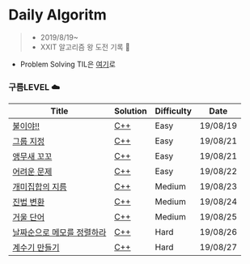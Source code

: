 
# Daily Algoritm

> * 2019/8/19~ 
> * XXIT 알고리즘 왕 도전 기록 :1st_place_medal:

* Problem Solving TIL은 [여기](https://github.com/dashwood424/TIL/tree/master/PS)로

### 구름LEVEL :cloud:

| Title | Solution | Difficulty | Date |
| ----- | -------- | ---------- | ---- |
| [불이야!!] | [C++](https://github.com/dashwood424/TIL/blob/master/PS/구름_불이야.cpp) | Easy | 19/08/19 |
| [그룹 지정] | [C++](https://github.com/dashwood424/TIL/blob/master/PS/구름_그룹%20지정.cpp) | Easy | 19/08/21 |
| [앵무새 꼬꼬] | [C++](https://github.com/dashwood424/TIL/blob/master/PS/구름_앵무새%20꼬꼬.cpp) | Easy | 19/08/21 |
| [어려운 문제] | [C++](https://github.com/dashwood424/DailyAlgorithm-Template/blob/master/구름LEVEL/어려운%20문제.cpp) | Easy | 19/08/22 |
| [개미집합의 지름] | [C++](https://github.com/dashwood424/DailyAlgorithm-Template/blob/master/구름LEVEL/개미%20집합의%20지름.cpp) | Medium | 19/08/23 |
| [진법 변환] | [C++](https://github.com/dashwood424/DailyAlgorithm-Template/blob/master/구름LEVEL/진법%20변환.cpp) | Medium | 19/08/24 |
| [거울 단어] | [C++](https://github.com/dashwood424/DailyAlgorithm-Template/blob/master/구름LEVEL/거울%20단어.cpp) | Medium | 19/08/25 |
| [날짜순으로 메모를 정렬하라] | [C++](https://github.com/dashwood424/DailyAlgorithm-Template/blob/master/구름LEVEL/날짜순으로%20메모를%20정렬하라.cpp) | Hard | 19/08/26 |
| [계수기 만들기] | [C++](https://github.com/dashwood424/DailyAlgorithm-Template/blob/master/구름LEVEL/계수기%20만들기.cpp) | Hard | 19/08/27 |


<!-- Link -->
[불이야!!]: https://level.goorm.io/exam/49051/불이야/quiz/1
[그룹 지정]: https://level.goorm.io/exam/49052/그룹-지정/quiz/1
[앵무새 꼬꼬]: https://level.goorm.io/exam/49053/앵무새-꼬꼬/quiz/1
[어려운 문제]: https://level.goorm.io/exam/49054/어려운-문제/quiz/1
[개미집합의 지름]: https://level.goorm.io/exam/49060/개미-집합의-지름/quiz/1
[진법 변환]: https://level.goorm.io/exam/49062/진법-변환/quiz/1
[거울 단어]: https://level.goorm.io/exam/49066/거울-단어/quiz/1
[날짜순으로 메모를 정렬하라]: https://level.goorm.io/exam/43062/날짜순으로-메모를-정렬하라/quiz/1
[계수기 만들기]: https://level.goorm.io/exam/43061/계수기-만들기/quiz/1

